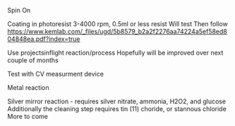 Spin On

Coating in photoresist
3-4000 rpm, 0.5ml or less resist 
Will test
Then follow https://www.kemlab.com/_files/ugd/5b8579_b2a2f2276aa74224a5ef58ed804848ea.pdf?index=true

Use projectsinflight reaction/process
Hopefully will be improved over next couple of months

Test with CV measurment device

Metal reaction

Silver mirror reaction - requires silver nitrate, ammonia, H2O2, and glucose
Additionally the cleaning step requires tin (11) choride, or stannous chloride
More to come
